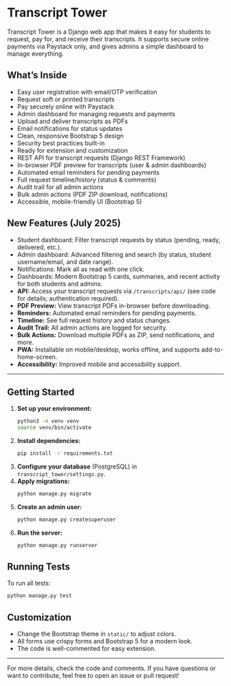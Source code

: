 # Transcript Tower

Transcript Tower is a Django web app that makes it easy for students to request, pay for, and receive their transcripts. It supports secure online payments via Paystack only, and gives admins a simple dashboard to manage everything.

## What’s Inside

- Easy user registration with email/OTP verification
- Request soft or printed transcripts
- Pay securely online with Paystack
- Admin dashboard for managing requests and payments
- Upload and deliver transcripts as PDFs
- Email notifications for status updates
- Clean, responsive Bootstrap 5 design
- Security best practices built-in
- Ready for extension and customization
- REST API for transcript requests (Django REST Framework)
- In-browser PDF preview for transcripts (user & admin dashboards)
- Automated email reminders for pending payments
- Full request timeline/history (status & comments)
- Audit trail for all admin actions
- Bulk admin actions (PDF ZIP download, notifications)
- Accessible, mobile-friendly UI (Bootstrap 5)

## New Features (July 2025)

- Student dashboard: Filter transcript requests by status (pending, ready, delivered, etc.).
- Admin dashboard: Advanced filtering and search (by status, student username/email, and date range).
- Notifications: Mark all as read with one click.
- Dashboards: Modern Bootstrap 5 cards, summaries, and recent activity for both students and admins.
- **API:** Access your transcript requests via `/transcripts/api/` (see code for details; authentication required).
- **PDF Preview:** View transcript PDFs in-browser before downloading.
- **Reminders:** Automated email reminders for pending payments.
- **Timeline:** See full request history and status changes.
- **Audit Trail:** All admin actions are logged for security.
- **Bulk Actions:** Download multiple PDFs as ZIP, send notifications, and more.
- **PWA:** Installable on mobile/desktop, works offline, and supports add-to-home-screen.
- **Accessibility:** Improved mobile and accessibility support.

---

## Getting Started

1. **Set up your environment:**
   ```sh
   python3 -m venv venv
   source venv/bin/activate
   ```
2. **Install dependencies:**
   ```sh
   pip install -r requirements.txt
   ```
3. **Configure your database** (PostgreSQL) in `transcript_tower/settings.py`.
4. **Apply migrations:**
   ```sh
   python manage.py migrate
   ```
5. **Create an admin user:**
   ```sh
   python manage.py createsuperuser
   ```
6. **Run the server:**
   ```sh
   python manage.py runserver
   ```

## Running Tests

To run all tests:
```sh
python manage.py test
```

## Customization

- Change the Bootstrap theme in `static/` to adjust colors.
- All forms use crispy forms and Bootstrap 5 for a modern look.
- The code is well-commented for easy extension.

---

For more details, check the code and comments. If you have questions or want to contribute, feel free to open an issue or pull request!
